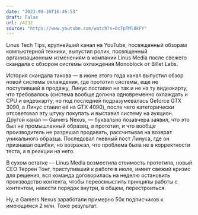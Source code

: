 ```yaml
---
date: "2023-08-16T16:46:53"
draft: False
url: /4232
source: "https://www.youtube.com/watch?v=0cTpTMl8kFY"
---
```


Linus Tech Tips, крупнейший канал на YouTube, посвященный обзорам компьютерной техники, выпустил ролик, посвященный организационным изменениям в компании Linus Media после свежего скандала с обзором системы охлаждения Monoblock от Billet Labs. 

История скандала такова — в июне этого года канал выпустил обзор новой системы охлаждения, где прототип системы, еще не поступившей в продажу, Линус поставил не так и не на ту видеокарту, что требовалось (система вообще должна одновременно охлаждать и CPU и видеокарту, но под последней подразумевалась Geforce  GTX 3090, а Линус ставил её на GTX 4090), после чего категорически отсоветовал эту штуку покупать и выставил систему на аукцион. Другой канал — Gamers Nexus, — буквально позавчера заявил, что это был не промышленный образец, а прототип, и что вообще производитель не разрешал продавать, рассчитывая на возврат уникального образца. Последовал гневный пост Линуса, где он признавал ошибки, но возражал, что проблема была не в корректности теста, а в реакции на него.

В сухом остатке — Linus Media возместила стоимость прототипа, новый CEO Террен Тонг, приступивший к работе в июле, имеет свежий кризис для решения, вся команда договорилась на неделю остановить производство контента, чтобы переосмыслить принципы работы с контентом, навести порядок внутри, в общем, перестроиться.

Ну, а Gamers Nexus заработали примерно 50к подписчиков к имеющимся 2 млн. Тоже результат.
